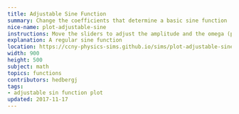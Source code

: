 ```yaml
---
title: Adjustable Sine Function
summary: Change the coefficients that determine a basic sine function
nice-name: plot-adjustable-sine
instructions: Move the sliders to adjust the amplitude and the omega (period).
explanation: A regular sine function
location: https://ccny-physics-sims.github.io/sims/plot-adjustable-sine/
width: 900
height: 500
subject: math
topics: functions
contributors: hedbergj
tags:
- adjustable sin function plot
updated: 2017-11-17
---
```

